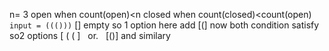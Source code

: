 n= 3
open when count(open)<n
closed when count(closed)<count(open)
​
`input = ((()))`
[] empty so 1 option here add
[(] now both condition satisfy so2 options
[ ( ( ]    or.    [()]
and similary